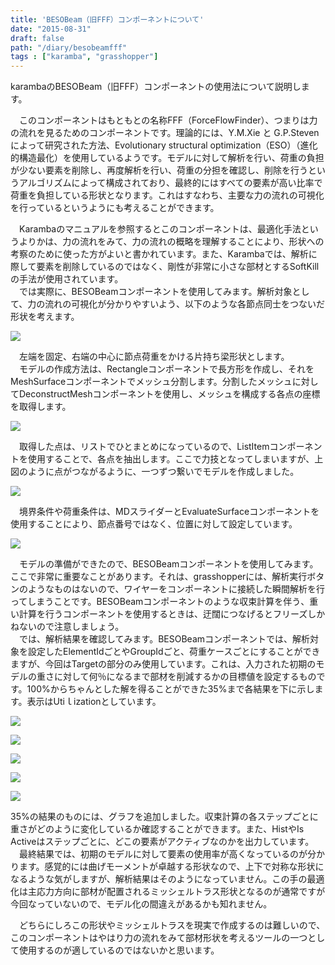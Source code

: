 ```yaml
---
title: 'BESOBeam（旧FFF）コンポーネントについて'
date: "2015-08-31"
draft: false
path: "/diary/besobeamfff"
tags : ["karamba", "grasshopper"]
---
```


karambaのBESOBeam（旧FFF）コンポーネントの使用法について説明します。  
  
　このコンポーネントはもともとの名称FFF（ForceFlowFinder）、つまりは力の流れを見るためのコンポーネントです。理論的には、Y.M.Xie と G.P.Steven によって研究された方法、Evolutionary structural optimization（ESO）（進化的構造最化）を使用しているようです。モデルに対して解析を行い、荷重の負担が少ない要素を削除し、再度解析を行い、荷重の分担を確認し、削除を行うというアルゴリズムによって構成されており、最終的にはすべての要素が高い比率で荷重を負担している形状となります。これはすなわち、主要な力の流れの可視化を行っているというようにも考えることができます。  
  
　Karambaのマニュアルを参照するとこのコンポーネントは、最適化手法というよりかは、力の流れをみて、力の流れの概略を理解することにより、形状への考察のために使った方がよいと書かれています。また、Karambaでは、解析に際して要素を削除しているのではなく、剛性が非常に小さな部材とするSoftKillの手法が使用されています。  
　では実際に、BESOBeamコンポーネントを使用してみます。解析対象として、力の流れの可視化が分かりやすいよう、以下のような各節点同士をつないだ形状を考えます。  
  
  
  

[![](http://1.bp.blogspot.com/-3VF5hNiGL7Q/VeMQ8YhYv8I/AAAAAAAAA08/UC8U1fC25J0/s640/%25E8%25A7%25A3%25E6%259E%2590%25E3%2583%25A2%25E3%2583%2587%25E3%2583%25AB.JPG)](http://1.bp.blogspot.com/-3VF5hNiGL7Q/VeMQ8YhYv8I/AAAAAAAAA08/UC8U1fC25J0/s1600/%25E8%25A7%25A3%25E6%259E%2590%25E3%2583%25A2%25E3%2583%2587%25E3%2583%25AB.JPG)

  
　左端を固定、右端の中心に節点荷重をかける片持ち梁形状とします。  
　モデルの作成方法は、Rectangleコンポーネントで長方形を作成し、それをMeshSurfaceコンポーネントでメッシュ分割します。分割したメッシュに対してDeconstructMeshコンポーネントを使用し、メッシュを構成する各点の座標を取得します。  
  

[![](http://1.bp.blogspot.com/-V-KnkUdbdvs/VeMRRTE1HCI/AAAAAAAAA1E/mYHYCbSvz7g/s640/%25E8%25A7%25A3%25E6%259E%2590%25E3%2583%25A2%25E3%2583%2587%25E3%2583%25AB%25E3%2581%25AE%25E4%25BD%259C%25E6%2588%2590.JPG)](http://1.bp.blogspot.com/-V-KnkUdbdvs/VeMRRTE1HCI/AAAAAAAAA1E/mYHYCbSvz7g/s1600/%25E8%25A7%25A3%25E6%259E%2590%25E3%2583%25A2%25E3%2583%2587%25E3%2583%25AB%25E3%2581%25AE%25E4%25BD%259C%25E6%2588%2590.JPG)

  
　取得した点は、リストでひとまとめになっているので、ListItemコンポーネントを使用することで、各点を抽出します。ここで力技となってしまいますが、上図のように点がつながるように、一つずつ繋いでモデルを作成しました。  
  

[![](http://3.bp.blogspot.com/-o2M6Rypu8oo/VeMTCzfd4hI/AAAAAAAAA1Q/nhcIi7ySpY4/s640/%25E7%2582%25B9%25E3%2581%25AE%25E6%258E%25A5%25E7%25B6%259A%25E6%25B3%2595.JPG)](http://3.bp.blogspot.com/-o2M6Rypu8oo/VeMTCzfd4hI/AAAAAAAAA1Q/nhcIi7ySpY4/s1600/%25E7%2582%25B9%25E3%2581%25AE%25E6%258E%25A5%25E7%25B6%259A%25E6%25B3%2595.JPG)

  
　境界条件や荷重条件は、MDスライダーとEvaluateSurfaceコンポーネントを使用することにより、節点番号ではなく、位置に対して設定しています。  
  

[![](http://3.bp.blogspot.com/-eLeKEwne0L0/VeMUKRPQ4gI/AAAAAAAAA1c/B-3MKK1_M-o/s640/%25E5%25A2%2583%25E7%2595%258C%25E6%259D%25A1%25E4%25BB%25B6%25E3%2581%25AE%25E8%25A8%25AD%25E5%25AE%259A.JPG)](http://3.bp.blogspot.com/-eLeKEwne0L0/VeMUKRPQ4gI/AAAAAAAAA1c/B-3MKK1_M-o/s1600/%25E5%25A2%2583%25E7%2595%258C%25E6%259D%25A1%25E4%25BB%25B6%25E3%2581%25AE%25E8%25A8%25AD%25E5%25AE%259A.JPG)

  
　モデルの準備ができたので、BESOBeamコンポーネントを使用してみます。ここで非常に重要なことがあります。それは、grasshopperには、解析実行ボタンのようなものはないので、ワイヤーをコンポーネントに接続した瞬間解析を行ってしまうことです。BESOBeamコンポーネントのような収束計算を伴う、重い計算を行うコンポーネントを使用するときは、迂闊につなげるとフリーズしかねないので注意しましょう。  
　では、解析結果を確認してみます。BESOBeamコンポーネントでは、解析対象を設定したElementIdごとやGroupIdごと、荷重ケースごとにすることができますが、今回はTargetの部分のみ使用しています。これは、入力された初期のモデルの重さに対して何％になるまで部材を削減するかの目標値を設定するものです。100%からちゃんとした解を得ることができた35%まで各結果を下に示します。表示はUtiｌizationとしています。  
  

[![](http://2.bp.blogspot.com/-jjNsDhkC4Mk/VeMY-ElL7aI/AAAAAAAAA18/TXGED12z4ho/s640/%25E7%25B5%2590%25E6%259E%259C1.JPG)](http://2.bp.blogspot.com/-jjNsDhkC4Mk/VeMY-ElL7aI/AAAAAAAAA18/TXGED12z4ho/s1600/%25E7%25B5%2590%25E6%259E%259C1.JPG)

  

[![](http://1.bp.blogspot.com/-SMnADzi5qjI/VeMY-I9py6I/AAAAAAAAA2Q/MWNMX-8V664/s640/%25E7%25B5%2590%25E6%259E%259C0.8.JPG)](http://1.bp.blogspot.com/-SMnADzi5qjI/VeMY-I9py6I/AAAAAAAAA2Q/MWNMX-8V664/s1600/%25E7%25B5%2590%25E6%259E%259C0.8.JPG)

  

[![](http://4.bp.blogspot.com/-9SfAahd0oWA/VeMY9ZUwvQI/AAAAAAAAA2I/T93BI1Eixdg/s640/%25E7%25B5%2590%25E6%259E%259C0.6.JPG)](http://4.bp.blogspot.com/-9SfAahd0oWA/VeMY9ZUwvQI/AAAAAAAAA2I/T93BI1Eixdg/s1600/%25E7%25B5%2590%25E6%259E%259C0.6.JPG)

  

[![](http://3.bp.blogspot.com/-wlWoYa8Apzk/VeMY9eeKIWI/AAAAAAAAA2E/5Q4ZcIilESU/s640/%25E7%25B5%2590%25E6%259E%259C0.4.JPG)](http://3.bp.blogspot.com/-wlWoYa8Apzk/VeMY9eeKIWI/AAAAAAAAA2E/5Q4ZcIilESU/s1600/%25E7%25B5%2590%25E6%259E%259C0.4.JPG)

  

[![](http://2.bp.blogspot.com/-76Mi6b205UA/VeMY9Ya-N-I/AAAAAAAAA2A/7wfAF2yLp4A/s640/%25E7%25B5%2590%25E6%259E%259C0.35.JPG)](http://2.bp.blogspot.com/-76Mi6b205UA/VeMY9Ya-N-I/AAAAAAAAA2A/7wfAF2yLp4A/s1600/%25E7%25B5%2590%25E6%259E%259C0.35.JPG)

  

35%の結果のものには、グラフを追加しました。収束計算の各ステップごとに重さがどのように変化しているか確認することができます。また、HistやIs Activeはステップごとに、どこの要素がアクティブなのかを出力しています。  
　最終結果では、初期のモデルに対して要素の使用率が高くなっているのが分かります。感覚的には曲げモーメントが卓越する形状なので、上下で対称な形状になるような気がしますが、解析結果はそのようになっていません。この手の最適化は主応力方向に部材が配置されるミッシェルトラス形状となるのが通常ですが今回なっていないので、モデル化の間違えがあるかも知れません。

　どちらにしろこの形状やミッシェルトラスを現実で作成するのは難しいので、このコンポーネントはやはり力の流れをみて部材形状を考えるツールの一つとして使用するのが適しているのではないかと思います。